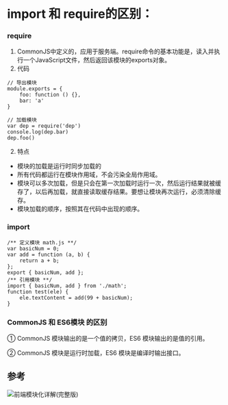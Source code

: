 # import 和 require的区别：

### require 
1. CommonJS中定义的，应用于服务端。require命令的基本功能是，读入并执行一个JavaScript文件，然后返回该模块的exports对象。
2. 代码
```
// 导出模块
module.exports = {
    foo: function () {},
    bar: 'a'
}

// 加载模块
var dep = require('dep')
console.log(dep.bar)
dep.foo()
```
2. 特点
- 模块的加载是运行时同步加载的
- 所有代码都运行在模块作用域，不会污染全局作用域。
- 模块可以多次加载，但是只会在第一次加载时运行一次，然后运行结果就被缓存了，以后再加载，就直接读取缓存结果。要想让模块再次运行，必须清除缓存。
- 模块加载的顺序，按照其在代码中出现的顺序。

### import
```
/** 定义模块 math.js **/
var basicNum = 0;
var add = function (a, b) {
    return a + b;
};
export { basicNum, add };
/** 引用模块 **/
import { basicNum, add } from './math';
function test(ele) {
    ele.textContent = add(99 + basicNum);
}
```

### CommonJS 和 ES6模块 的区别
① CommonJS 模块输出的是一个值的拷贝，ES6 模块输出的是值的引用。

② CommonJS 模块是运行时加载，ES6 模块是编译时输出接口。
## 参考
![前端模块化详解(完整版)](https://juejin.im/post/5c17ad756fb9a049ff4e0a62#heading-24)